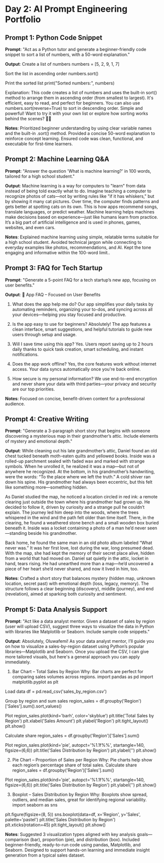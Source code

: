  
# Day 2: AI Prompt Engineering Portfolio

## Prompt 1: Python Code Snippet

**Prompt**: "Act as a Python tutor and generate a beginner-friendly code snippet to sort a list of numbers, with a 50-word explanation."

**Output**:  Create a list of numbers
numbers = [5, 2, 9, 1, 7]

 Sort the list in ascending order
numbers.sort()

Print the sorted list
print("Sorted numbers:", numbers)

Explanation:
This code creates a list of numbers and uses the built-in sort() method to arrange them in ascending order (from smallest to largest). It's efficient, easy to read, and perfect for beginners. You can also use numbers.sort(reverse=True) to sort in descending order. Simple and powerful!
Want to try it with your own list or explore how sorting works behind the scenes? 🧠💡

**Notes**: Prioritized beginner understanding by using clear variable names and the built-in .sort() method. Provided a concise 50-word explanation to reinforce concept learning. Ensured code was clean, functional, and executable for first-time learners.

## Prompt 2: Machine Learning Q&A

**Prompt**: "Answer the question 'What is machine learning?' in 100 words, tailored for a high school student."

**Output**: Machine learning is a way for computers to "learn" from data instead of being told exactly what to do. Imagine teaching a computer to recognize photos of cats—not by writing rules like "if it has whiskers," but by showing it many cat pictures. Over time, the computer finds patterns and gets better at spotting cats on its own. This is how apps recommend songs, translate languages, or predict weather. Machine learning helps machines make decisions based on experience—just like humans learn from practice. It’s a big part of artificial intelligence and is used in phones, games, websites, and even cars.

**Notes**: Explained machine learning using simple, relatable terms suitable for a high school student. Avoided technical jargon while connecting to everyday examples like photos, recommendations, and AI. Kept the tone engaging and informative within the 100-word limit..

## Prompt 3: FAQ for Tech Startup

**Prompt**: "Generate a 5-point FAQ for a tech startup’s new app, focusing on user benefits."

**Output**: 📱 App FAQ – Focused on User Benefits
1. What does the app help me do?
Our app simplifies your daily tasks by automating reminders, organizing your to-dos, and syncing across all your devices—helping you stay focused and productive.

2. Is the app easy to use for beginners?
Absolutely! The app features a clean interface, smart suggestions, and helpful tutorials to guide new users through setup and usage.

3. Will I save time using this app?
Yes. Users report saving up to 2 hours daily thanks to quick task creation, smart scheduling, and instant notifications.

4. Does the app work offline?
Yes, the core features work without internet access. Your data syncs automatically once you're back online.

5. How secure is my personal information?
We use end-to-end encryption and never share your data with third parties—your privacy and security are our top priorities.

**Notes**: Focused on concise, benefit-driven content for a professional audience.

## Prompt 4: Creative Writing

**Prompt**: "Generate a 3-paragraph short story that begins with someone discovering a mysterious map in their grandmother’s attic. Include elements of mystery and emotional depth."

**Output**: While cleaning out his late grandmother’s attic, Daniel found an old chest tucked beneath moth-eaten quilts and yellowed books. Inside was a rolled-up parchment sealed with faded wax and marked with strange symbols. When he unrolled it, he realized it was a map—but not of anywhere he recognized. At the bottom, in his grandmother’s handwriting, were the words: “To the place where we left the truth.” A cold shiver ran down his spine. His grandmother had always been eccentric, but this felt like something more—something hidden.

As Daniel studied the map, he noticed a location circled in red ink: a remote clearing just outside the town where his grandmother had grown up. He decided to follow it, driven by curiosity and a strange pull he couldn’t explain. The journey led him deep into the woods, where the trees whispered in the wind and the path felt older than time itself. There, in the clearing, he found a weathered stone bench and a small wooden box buried beneath it. Inside was a locket containing a photo of a man he’d never seen—standing beside his grandmother.

Back home, he found the same man in an old photo album labeled “What never was.” It was her first love, lost during the war, long presumed dead. With the map, she had kept the memory of their secret place alive, hidden from a world that had moved on. Daniel sat quietly in the attic, locket in hand, tears rising. He had unearthed more than a map—he’d uncovered a piece of her heart she’d never shared, and now it lived in him, too.

**Notes**: Crafted a short story that balances mystery (hidden map, unknown location, secret past) with emotional depth (loss, legacy, memory). The structure follows a clear beginning (discovery), middle (journey), and end (revelation), aimed at sparking both curiosity and sentiment.

## Prompt 5: Data Analysis Support

**Prompt**: "Act like a data analyst mentor. Given a dataset of sales by region (user will upload CSV), suggest three ways to visualize the data in Python with libraries like Matplotlib or Seaborn. Include sample code snippets."

**Output**: Absolutely, Oluwafemi! As your data analyst mentor, I’ll guide you on how to visualize a sales-by-region dataset using Python’s popular libraries—Matplotlib and Seaborn. Once you upload the CSV, I can give more tailored visuals, but here's a general approach you can apply immediately.
1. Bar Chart – Total Sales by Region
Why: Bar charts are perfect for comparing sales volumes across regions.
import pandas as pd
import matplotlib.pyplot as plt

Load data
df = pd.read_csv('sales_by_region.csv')

 Group by region and sum sales
region_sales = df.groupby('Region')['Sales'].sum().sort_values()

 Plot
region_sales.plot(kind='barh', color='skyblue')
plt.title('Total Sales by Region')
plt.xlabel('Sales Amount')
plt.ylabel('Region')
plt.tight_layout()
plt.show()

 Calculate share
region_sales = df.groupby('Region')['Sales'].sum()

Plot
region_sales.plot(kind='pie', autopct='%1.1f%%', startangle=140, figsize=(6,6))
plt.title('Sales Distribution by Region')
plt.ylabel('')
plt.show()

2. Pie Chart – Proportion of Sales per Region
Why: Pie charts help show each region’s percentage share of total sales.
Calculate share
region_sales = df.groupby('Region')['Sales'].sum()

 Plot
region_sales.plot(kind='pie', autopct='%1.1f%%', startangle=140, figsize=(6,6))
plt.title('Sales Distribution by Region')
plt.ylabel('')
plt.show()

3. Boxplot – Sales Distribution by Region
Why: Boxplots show spread, outliers, and median sales, great for identifying regional variability.
import seaborn as sns

plt.figure(figsize=(8, 5))
sns.boxplot(data=df, x='Region', y='Sales', palette='pastel')
plt.title('Sales Distribution by Region')
plt.xticks(rotation=45)
plt.tight_layout()
plt.show()

**Notes**: Suggested 3 visualization types aligned with key analysis goals—comparison (bar), proportion (pie), and distribution (box). Included beginner-friendly, ready-to-run code using pandas, Matplotlib, and Seaborn. Designed to support hands-on learning and immediate insight generation from a typical sales dataset.